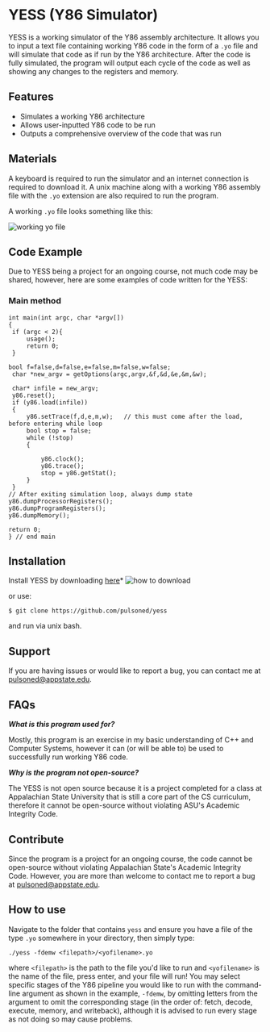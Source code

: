 


YESS (Y86 Simulator)
========
 
YESS is a working simulator of the Y86 assembly architecture.  It allows you to input a text file containing working Y86 code in the form of a `.yo` file and will simulate that code as if run by the Y86 architecture. After the code is fully simulated, the program will output each cycle of the code as well as showing any changes to the registers and memory.
 
Features
--------
 
- Simulates a working Y86 architecture
- Allows user-inputted Y86 code to be run
- Outputs a comprehensive overview of the code that was run

Materials
--------
A keyboard is required to run the simulator and an internet connection is required to download it. A unix machine along with a working Y86 assembly file with the `.yo` extension are also required to run the program. 

A working `.yo` file looks something like this:

![working yo file](https://user-images.githubusercontent.com/78573722/116626729-c045ab80-a919-11eb-8660-cca34ef8f061.png)

Code Example
--------
Due to YESS being a project for an ongoing course, not much code may be shared, however, here are some examples of code written for the YESS:

### Main method

 	int main(int argc, char *argv[])
 	{
	 if (argc < 2){
		 usage();
		 return 0;
	 }
	
 	bool f=false,d=false,e=false,m=false,w=false;
	 char *new_argv = getOptions(argc,argv,&f,&d,&e,&m,&w);

	 char* infile = new_argv;
	 y86.reset();
	 if (y86.load(infile))
	 {
		 y86.setTrace(f,d,e,m,w);   // this must come after the load, before entering while loop
		 bool stop = false;
		 while (!stop)
		 {

			 y86.clock();
			 y86.trace();
			 stop = y86.getStat();
		 }
	 }
    // After exiting simulation loop, always dump state
	y86.dumpProcessorRegisters();
	y86.dumpProgramRegisters();
	y86.dumpMemory();

    return 0;
 	} // end main
 
Installation
------------
 
Install YESS by downloading [here](https://github.com/pulsoned/yess)* 
![how to download](https://user-images.githubusercontent.com/78573722/113520422-fb460080-9560-11eb-9a9a-3e1df536f0e2.png)

or use: 

    $ git clone https://github.com/pulsoned/yess

and run via unix bash.
    
Support
-------
 
If you are having issues or would like to report a bug, you can contact me at [pulsoned@appstate.edu](mailto:pulsoned@appstate.edu).

FAQs
-------
***What is this program used for?***

Mostly, this program is an exercise in my basic understanding of C++ and Computer Systems, however it can (or will be able to) be used to successfully run working Y86 code.

***Why is the program not open-source?***

The YESS is not open source because it is a project completed for a class at Appalachian State University that is still a core part of the CS curriculum, therefore it cannot be open-source without violating ASU's Academic Integrity Code.

Contribute
----------
 
Since the program is a project for an ongoing course, the code cannot be open-source without violating Appalachian State's Academic Integrity Code. However, you are more than welcome to contact me to report a bug at [pulsoned@appstate.edu](mailto:pulsoned@appstate.edu).

How to use
-------
 
Navigate to the folder that contains `yess` and ensure you have a file of the type `.yo` somewhere in your directory, then simply type:

    ./yess -fdemw <filepath>/<yofilename>.yo

where `<filepath>` is the path to the file you'd like to run and `<yofilename>` is the name of the file, press enter, and your file will run! You may select specific stages of the Y86 pipeline you would like to run with the command-line argument as shown in the example, `-fdemw`, by omitting letters from the argument to omit the corresponding stage (in the order of: fetch, decode, execute, memory, and writeback), although it is advised to run every stage as not doing so may cause problems.
